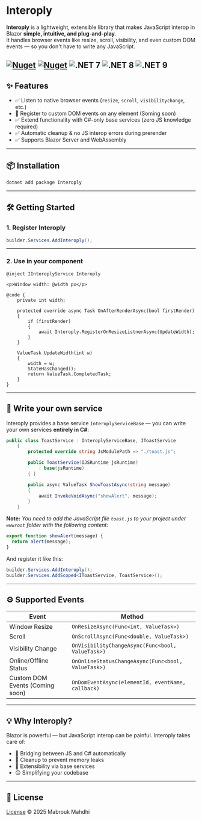 # Interoply

**Interoply** is a lightweight, extensible library that makes JavaScript interop in Blazor **simple, intuitive, and plug-and-play**.  
It handles browser events like resize, scroll, visibility, and even custom DOM events — so you don't have to write any JavaScript.

[![Nuget](https://img.shields.io/nuget/v/Interoply)](https://www.nuget.org/packages/Interoply/)
[![Nuget](https://img.shields.io/nuget/dt/Interoply)](https://www.nuget.org/packages/Interoply/)
![.NET 7](https://img.shields.io/badge/.NET_7-COMPATIBLE-2ea44f)
![.NET 8](https://img.shields.io/badge/.NET_8-COMPATIBLE-2ea44f)
![.NET 9](https://img.shields.io/badge/.NET_9-COMPATIBLE-2ea44f)
---

## ✨ Features

- ✅ Listen to native browser events (`resize`, `scroll`, `visibilitychange`, etc.)
- 🔄 Register to custom DOM events on any element (Soming soon)
- ✅ Extend functionality with C#-only base services (zero JS knowledge required)
- ✅ Automatic cleanup & no JS interop errors during prerender
- ✅ Supports Blazor Server and WebAssembly

---

## 📦 Installation

```bash
dotnet add package Interoply
```

---

## 🛠️ Getting Started

### 1. Register Interoply

```csharp
builder.Services.AddInteroply();
```

---

### 2. Use in your component

```razor
@inject IInteroplyService Interoply

<p>Window width: @width px</p>

@code {
    private int width;

    protected override async Task OnAfterRenderAsync(bool firstRender)
    {
        if (firstRender)
        {
            await Interoply.RegisterOnResizeListnerAsync(UpdateWidth);
        }
    }

    ValueTask UpdateWidth(int w)
    {
        width = w;
        StateHasChanged();
        return ValueTask.CompletedTask;
    }
}
```

---

## 🔌 Write your own service

Interoply provides a base service `InteroplyServiceBase` — you can write your own services **entirely in C#**:

```csharp
public class ToastService : InteroplyServiceBase, IToastService
    {
        protected override string JsModulePath => "./toast.js";

        public ToastService(IJSRuntime jsRuntime)
            : base(jsRuntime)
        { }

        public async ValueTask ShowToastAsync(string message)
        {
            await InvokeVoidAsync("showAlert", message);
        }
    }
```

**Note:**
_You need to add the JavaScript file `toast.js` to your project under `wwwroot` folder with the following content:_
```javascript
export function showAlert(message) {
  return alert(message);
}
```

And register it like this:

```csharp
builder.Services.AddInteroply();
builder.Services.AddScoped<IToastService, ToastService>();
```

---

## ⚙️ Supported Events

| Event                  | Method                                 |
|------------------------|----------------------------------------|
| Window Resize          | `OnResizeAsync(Func<int, ValueTask>)`  |
| Scroll                 | `OnScrollAsync(Func<double, ValueTask>)` |
| Visibility Change      | `OnVisibilityChangeAsync(Func<bool, ValueTask>)` |
| Online/Offline Status  | `OnOnlineStatusChangeAsync(Func<bool, ValueTask>)` |
| Custom DOM Events (Coming soon)     | `OnDomEventAsync(elementId, eventName, callback)` |

---

## 💡 Why Interoply?

Blazor is powerful — but JavaScript interop can be painful. Interoply takes care of:

- 🔄 Bridging between JS and C# automatically
- 🧹 Cleanup to prevent memory leaks
- 🔧 Extensibility via base services
- 😌 Simplifying your codebase

---

## 📝 License

[License](https://github.com/mabroukmahdhi/Interoply/blob/main/LICENSE) © 2025 Mabrouk Mahdhi